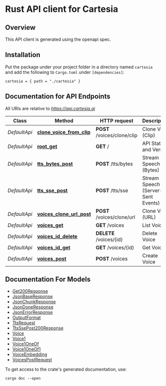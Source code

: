 # Rust API client for Cartesia

## Overview

This API client is generated using the openapi spec.

## Installation

Put the package under your project folder in a directory named `cartesia` and add the following to `Cargo.toml` under `[dependencies]`:

```
cartesia = { path = "./cartesia" }
```

## Documentation for API Endpoints

All URIs are relative to *https://api.cartesia.ai*

Class | Method | HTTP request | Description
------------ | ------------- | ------------- | -------------
*DefaultApi* | [**clone_voice_from_clip**](docs/DefaultApi.md#clone_voice_from_clip) | **POST** /voices/clone/clip | Clone Voice (Clip)
*DefaultApi* | [**root_get**](docs/DefaultApi.md#root_get) | **GET** / | API Status and Version
*DefaultApi* | [**tts_bytes_post**](docs/DefaultApi.md#tts_bytes_post) | **POST** /tts/bytes | Stream Speech (Bytes)
*DefaultApi* | [**tts_sse_post**](docs/DefaultApi.md#tts_sse_post) | **POST** /tts/sse | Stream Speech (Server-Sent Events)
*DefaultApi* | [**voices_clone_url_post**](docs/DefaultApi.md#voices_clone_url_post) | **POST** /voices/clone/url | Clone Voice (URL)
*DefaultApi* | [**voices_get**](docs/DefaultApi.md#voices_get) | **GET** /voices | List Voices
*DefaultApi* | [**voices_id_delete**](docs/DefaultApi.md#voices_id_delete) | **DELETE** /voices/{id} | Delete Voice
*DefaultApi* | [**voices_id_get**](docs/DefaultApi.md#voices_id_get) | **GET** /voices/{id} | Get Voice
*DefaultApi* | [**voices_post**](docs/DefaultApi.md#voices_post) | **POST** /voices | Create Voice


## Documentation For Models

 - [Get200Response](docs/Get200Response.md)
 - [JsonBaseResponse](docs/JsonBaseResponse.md)
 - [JsonChunkResponse](docs/JsonChunkResponse.md)
 - [JsonDoneResponse](docs/JsonDoneResponse.md)
 - [JsonErrorResponse](docs/JsonErrorResponse.md)
 - [OutputFormat](docs/OutputFormat.md)
 - [TtsRequest](docs/TtsRequest.md)
 - [TtsSsePost200Response](docs/TtsSsePost200Response.md)
 - [Voice](docs/Voice.md)
 - [Voice1](docs/Voice1.md)
 - [Voice1OneOf](docs/Voice1OneOf.md)
 - [Voice1OneOf1](docs/Voice1OneOf1.md)
 - [VoiceEmbedding](docs/VoiceEmbedding.md)
 - [VoicesPostRequest](docs/VoicesPostRequest.md)


To get access to the crate's generated documentation, use:

```
cargo doc --open
```

